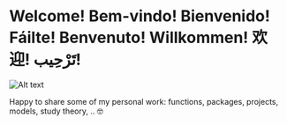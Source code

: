 # Welcome! Bem-vindo! Bienvenido! Fáilte! Benvenuto! Willkommen! 欢迎! تَرْحِيب!
![Alt text](https://media.tenor.com/QZArlhfw_m8AAAAC/welcome-to-my-life-life.gif)


Happy to share some of my personal work: functions, packages, projects, models, study theory, .. 🤓

